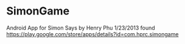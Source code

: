 SimonGame
=========

Android App for Simon Says by Henry Phu 1/23/2013
found https://play.google.com/store/apps/details?id=com.hprc.simongame
